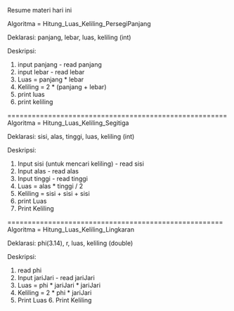 Resume materi hari ini

Algoritma = Hitung_Luas_Keliling_PersegiPanjang

Deklarasi:
panjang, lebar, luas, keliling (int)

Deskripsi:
1. input panjang - read panjang
2. input lebar - read lebar
3. Luas = panjang * lebar
4. Keliling = 2 * (panjang + lebar)
5. print luas
6. print keliling

======================================================
Algoritma = Hitung_Luas_Keliling_Segitiga

Deklarasi:
sisi, alas, tinggi, luas, keliling (int)

Deskripsi:
1. Input sisi (untuk mencari keliling) - read sisi
2. Input alas - read alas
3. Input tinggi - read tinggi
4. Luas = alas * tinggi / 2
5. Keliling = sisi + sisi + sisi
6. print Luas
7. Print Keliling

=====================================================
Algoritma = Hitung_Luas_Keliling_Lingkaran

Deklarasi:
phi(3.14), r, luas, keliling (double)

Deskripsi:
1. read phi
2. Input jariJari - read jariJari
3. Luas = phi * jariJari * jariJari
4. Keliling = 2 * phi * jariJari
5. Print Luas
6. Print Keliling